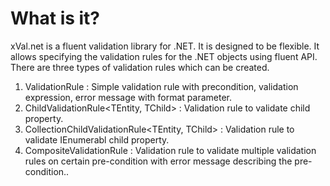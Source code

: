 # What is it?
xVal.net is a fluent validation library for .NET. It is designed to be flexible.
It allows specifying the validation rules for the .NET objects using fluent API. 
There are three types of validation rules which can be created.
1. ValidationRule<TEntity> : Simple validation rule with precondition, validation expression, error message with format parameter.
2. ChildValidationRule<TEntity, TChild> : Validation rule to validate child property.
3. CollectionChildValidationRule<TEntity, TChild> : Validation rule to validate IEnumerabl<TChild> child property.
4. CompositeValidationRule<TEntity> : Validation rule to validate multiple validation rules on certain pre-condition with error message describing the pre-condition..
